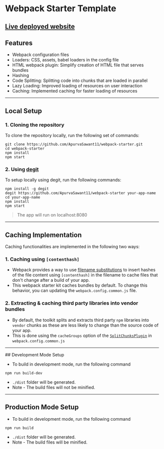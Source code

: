 # Webpack Starter Template

## [Live deployed website](https://webpack-starter-apurva.netlify.app)

## Features

- Webpack configuration files
- Loaders: CSS, assets, babel loaders in the config file
- HTML webpack plugin: Simplify creation of HTML file that serves bundles
- Hashing
- Code Splitting: Splitting code into chunks that are loaded in parallel
- Lazy Loading: Improved loading of resources on user interaction
- Caching: Implemented caching for faster loading of resources

<hr />

## Local Setup

### 1. Cloning the repository

To clone the repository locally, run the following set of commands:

```
git clone https://github.com/ApurvaSawant11/webpack-starter.git
cd webpack-starter
npm install
npm start
```

### 2. Using [degit](https://github.com/Rich-Harris/degit)

To setup locally using degit, run the following commands:

```
npm install -g degit
degit https://github.com/ApurvaSawant11/webpack-starter your-app-name
cd your-app-name
npm install
npm start
```

> The app will run on localhost:8080

<hr />

## Caching Implementation

Caching functionalities are implemented in the following two ways:

### 1. Caching using `[contenthash]`

- Webpack provides a way to use [filename substitutions](https://webpack.js.org/guides/caching/#output-filenames) to insert hashes of the file content using `[contenthash]` in the filename to cache files that don't change after a build of your app.
- This webpack starter kit caches bundles by default. To change this behavior, you can updating the `webpack.config.common.js` file.

### 2. Extracting & caching third party libraries into vendor bundles

- By default, the toolkit splits and extracts third party `npm` libraries into `vendor` chunks as these are less likely to change than the source code of your app.
- This is done using the `cacheGroups` option of the [`SplitChunksPlugin`](https://webpack.js.org/plugins/split-chunks-plugin/) in `webpack.config.common.js`

<hr />
## Development Mode Setup

- To build in development mode, run the following command

```
npm run build-dev
```

- `./dist` folder will be generated.
- Note - The build files will not be minified.

<hr />

## Production Mode Setup

- To build in development mode, run the following command

```
npm run build
```

- `./dist` folder will be generated.
- Note - The build files will be minified.
